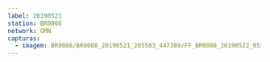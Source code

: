 ```yaml
---
label: 20190521
station: BR0008
network: GMN
capturas:
  - imagem: BR0008/BR0008_20190521_205503_447389/FF_BR0008_20190522_053551_851_0263168.fits_maxpixel.jpg
---
```

